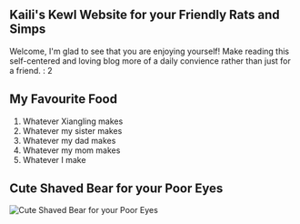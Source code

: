 ## Kaili's Kewl Website for your Friendly Rats and Simps

Welcome, I'm glad to see that you are enjoying yourself! Make reading this self-centered and loving blog more of a daily convience rather than just for a friend. : 2

## My Favourite Food
  1. Whatever Xiangling makes
  2. Whatever my sister makes
  3. Whatever my dad makes
  4. Whatever my mom makes
  5. Whatever I make

## Cute Shaved Bear for your Poor Eyes

![Cute Shaved Bear for your Poor Eyes](https://qph.fs.quoracdn.net/main-qimg-88f5ec03d2076b58558c2f423bf2ab3b.webp)

